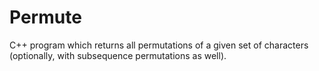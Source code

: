 # Permute

C++ program which returns all permutations of a given set of characters (optionally, with subsequence permutations as well).
